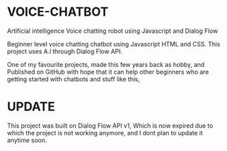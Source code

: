 # VOICE-CHATBOT
Artificial intelligence Voice chatting robot using Javascript and Dialog Flow 

Beginner level voice chatting chatbot using Javascript HTML and CSS.
This project uses A.I through Dialog Flow API.


One of my favourite projects, made this few years back as hobby, and Published on GitHub with hope that it can help other beginners who are getting started with chatbots and stuff like this,


# UPDATE
This project was built on Dialog Flow API v1, Which is now expired due to which the project is not working anymore, and I dont plan to update it anytime soon. 
